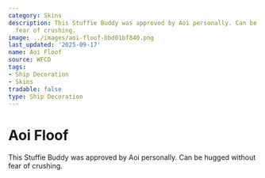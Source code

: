 ```yaml
---
category: Skins
description: This Stuffie Buddy was approved by Aoi personally. Can be hugged without
  fear of crushing.
image: ../images/aoi-floof-bbd01bf840.png
last_updated: '2025-09-17'
name: Aoi Floof
source: WFCD
tags:
- Ship Decoration
- Skins
tradable: false
type: Ship Decoration
---
```


# Aoi Floof

This Stuffie Buddy was approved by Aoi personally. Can be hugged without fear of crushing.


